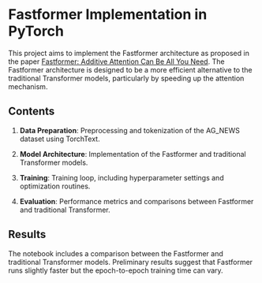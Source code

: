 # Fastformer Implementation in PyTorch

This project aims to implement the Fastformer architecture as proposed in the paper [Fastformer: Additive Attention Can Be All You Need](https://arxiv.org/abs/2108.09084). The Fastformer architecture is designed to be a more efficient alternative to the traditional Transformer models, particularly by speeding up the attention mechanism.

## Contents

1.  **Data Preparation**: Preprocessing and tokenization of the AG_NEWS dataset using TorchText.

2.  **Model Architecture**: Implementation of the Fastformer and traditional Transformer models.

3.  **Training**: Training loop, including hyperparameter settings and optimization routines.

4.  **Evaluation**: Performance metrics and comparisons between Fastformer and traditional Transformer.

## Results

  The notebook includes a comparison between the Fastformer and traditional Transformer models. Preliminary results suggest that Fastformer runs slightly faster but the epoch-to-epoch training time can vary.

  


  

